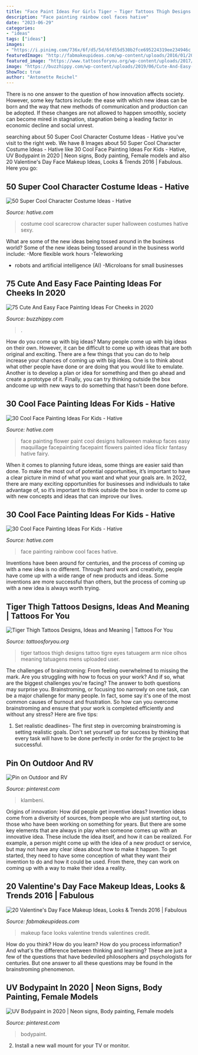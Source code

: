 ```yaml
---
title: "Face Paint Ideas For Girls Tiger ~ Tiger Tattoos Thigh Designs Tattoo Tigre Eyes Tatuagem Arm Nice Olhos Meaning Tatuagens Mens Uploaded User"
description: "Face painting rainbow cool faces hative"
date: "2023-06-29"
categories:
- "ideas"
tags: ["ideas"]
images:
- "https://i.pinimg.com/736x/6f/d5/5d/6fd55d530b2fce695224319ee234946c.jpg"
featuredImage: "http://fabmakeupideas.com/wp-content/uploads/2016/01/20-Valentines-Day-Face-Makeup-Ideas-Looks-Trends-2016-18.jpg"
featured_image: "https://www.tattoosforyou.org/wp-content/uploads/2017/11/Tiger-Thigh-Tattoos-for-Women.jpg"
image: "https://buzzhippy.com/wp-content/uploads/2019/06/Cute-And-Easy-Face-Painting-Ideas-For-Cheeks-13.jpg"
ShowToc: true
author: "Antonette Reichel"
---
```



There is no one answer to the question of how innovation affects society. However, some key factors include: the ease with which new ideas can be born and the way that new methods of communication and production can be adopted. If these changes are not allowed to happen smoothly, society can become mired in stagnation, stagnation being a leading factor in economic decline and social unrest.

	

		
searching about 50 Super Cool Character Costume Ideas - Hative you've visit to the right web. We have 8 Images about 50 Super Cool Character Costume Ideas - Hative like 30 Cool Face Painting Ideas For Kids - Hative, UV Bodypaint in 2020 | Neon signs, Body painting, Female models and also 20 Valentine&#039;s Day Face Makeup Ideas, Looks &amp; Trends 2016 | Fabulous. Here you go:
		
    
## 50 Super Cool Character Costume Ideas - Hative

<img loading=lazy src="https://hative.com/wp-content/uploads/2014/10/super-cool-costume-ideas/11-scarecrow-costume.jpg" onerror="this.onerror=null;this.src='https://tse1.mm.bing.net/th?id=OIP.kBGO-qK-kMEda0B8BUMnCwHaLH&amp;pid=15.1';" alt="50 Super Cool Character Costume Ideas - Hative">

_Source: hative.com_

>costume cool scarecrow character super halloween costumes hative sexy. 

	

What are some of the new ideas being tossed around in the business world?
Some of the new ideas being tossed around in the business world include: 
-More flexible work hours 
-Teleworking 
- robots and artificial intelligence (AI) 
-Microloans for small businesses

    
## 75 Cute And Easy Face Painting Ideas For Cheeks In 2020

<img loading=lazy src="https://buzzhippy.com/wp-content/uploads/2019/06/Cute-And-Easy-Face-Painting-Ideas-For-Cheeks-13.jpg" onerror="this.onerror=null;this.src='https://tse4.mm.bing.net/th?id=OIP.3u1U-dB9Qc4KIDqEvEhYiwHaLH&amp;pid=15.1';" alt="75 Cute And Easy Face Painting Ideas For Cheeks in 2020">

_Source: buzzhippy.com_

>. 

	

How do you come up with big ideas?
Many people come up with big ideas on their own. However, it can be difficult to come up with ideas that are both original and exciting. There are a few things that you can do to help increase your chances of coming up with big ideas. One is to think about what other people have done or are doing that you would like to emulate. Another is to develop a plan or idea for something and then go ahead and create a prototype of it. Finally, you can try thinking outside the box andcome up with new ways to do something that hasn't been done before.

    
## 30 Cool Face Painting Ideas For Kids - Hative

<img loading=lazy src="https://hative.com/wp-content/uploads/2014/10/face-painting-ideas-for-kids/18-flower-face-paint.jpg" onerror="this.onerror=null;this.src='https://tse1.mm.bing.net/th?id=OIP.v0jQvyyf1LfdEOl09Y2mrQHaKI&amp;pid=15.1';" alt="30 Cool Face Painting Ideas For Kids - Hative">

_Source: hative.com_

>face painting flower paint cool designs halloween makeup faces easy maquillage facepainting facepaint flowers painted idea flickr fantasy hative fairy. 

	

When it comes to planning future ideas, some things are easier said than done. To make the most out of potential opportunities, it’s important to have a clear picture in mind of what you want and what your goals are. In 2022, there are many exciting opportunities for businesses and individuals to take advantage of, so it’s important to think outside the box in order to come up with new concepts and ideas that can improve our lives.

    
## 30 Cool Face Painting Ideas For Kids - Hative

<img loading=lazy src="https://hative.com/wp-content/uploads/2014/10/face-painting-ideas-for-kids/14-rainbow.jpg" onerror="this.onerror=null;this.src='https://tse4.mm.bing.net/th?id=OIP._GRNP7WgbKfD7L3a06eFYAHaLI&amp;pid=15.1';" alt="30 Cool Face Painting Ideas For Kids - Hative">

_Source: hative.com_

>face painting rainbow cool faces hative. 

	

Inventions have been around for centuries, and the process of coming up with a new idea is no different. Through hard work and creativity, people have come up with a wide range of new products and ideas. Some inventions are more successful than others, but the process of coming up with a new idea is always worth trying.

    
## Tiger Thigh Tattoos Designs, Ideas And Meaning | Tattoos For You

<img loading=lazy src="https://www.tattoosforyou.org/wp-content/uploads/2017/11/Tiger-Thigh-Tattoos-for-Women.jpg" onerror="this.onerror=null;this.src='https://tse1.mm.bing.net/th?id=OIP.AsDdqKUX2ckfJgqHIS0VlAHaHa&amp;pid=15.1';" alt="Tiger Thigh Tattoos Designs, Ideas and Meaning | Tattoos For You">

_Source: tattoosforyou.org_

>tiger tattoos thigh designs tattoo tigre eyes tatuagem arm nice olhos meaning tatuagens mens uploaded user. 

	

The challenges of brainstroming: From feeling overwhelmed to missing the mark.
Are you struggling with how to focus on your work? And if so, what are the biggest challenges you're facing? The answer to both questions may surprise you. Brainstroming, or focusing too narrowly on one task, can be a major challenge for many people. In fact, some say it's one of the most common causes of burnout and frustration. 
So how can you overcome brainstroming and ensure that your work is completed efficiently and without any stress? Here are five tips: 

1. Set realistic deadlines- The first step in overcoming brainstroming is setting realistic goals. Don't set yourself up for success by thinking that every task will have to be done perfectly in order for the project to be successful.

    
## Pin On Outdoor And RV

<img loading=lazy src="https://i.pinimg.com/736x/31/3d/ff/313dff298551a250681d14fe849bf556.jpg" onerror="this.onerror=null;this.src='https://tse1.mm.bing.net/th?id=OIP.w0mzQCR2Ixfir_yj5ZUJegHaLG&amp;pid=15.1';" alt="Pin on Outdoor and RV">

_Source: pinterest.com_

>klambeni. 

	

Origins of innovation: How did people get inventive ideas?
Invention ideas come from a diversity of sources, from people who are just starting out, to those who have been working on something for years. But there are some key elements that are always in play when someone comes up with an innovative idea. These include the idea itself, and how it can be realized. For example, a person might come up with the idea of a new product or service, but may not have any clear ideas about how to make it happen. To get started, they need to have some conception of what they want their invention to do and how it could be used. From there, they can work on coming up with a way to make their idea a reality.

    
## 20 Valentine&#039;s Day Face Makeup Ideas, Looks &amp; Trends 2016 | Fabulous

<img loading=lazy src="http://fabmakeupideas.com/wp-content/uploads/2016/01/20-Valentines-Day-Face-Makeup-Ideas-Looks-Trends-2016-18.jpg" onerror="this.onerror=null;this.src='https://tse2.mm.bing.net/th?id=OIP.JJHg2Lbt372kbhJQJeu1SAHaKG&amp;pid=15.1';" alt="20 Valentine&#039;s Day Face Makeup Ideas, Looks &amp; Trends 2016 | Fabulous">

_Source: fabmakeupideas.com_

>makeup face looks valentine trends valentines credit. 

	

How do you think? How do you learn? How do you process information? And what's the difference between thinking and learning? These are just a few of the questions that have bedeviled philosophers and psychologists for centuries. But one answer to all these questions may be found in the brainstroming phenomenon.

    
## UV Bodypaint In 2020 | Neon Signs, Body Painting, Female Models

<img loading=lazy src="https://i.pinimg.com/736x/6f/d5/5d/6fd55d530b2fce695224319ee234946c.jpg" onerror="this.onerror=null;this.src='https://tse2.mm.bing.net/th?id=OIP.11Yy11JYYu_fcFztj-rpJQHaLH&amp;pid=15.1';" alt="UV Bodypaint in 2020 | Neon signs, Body painting, Female models">

_Source: pinterest.com_

>bodypaint. 

	

2. Install a new wall mount for your TV or monitor.

